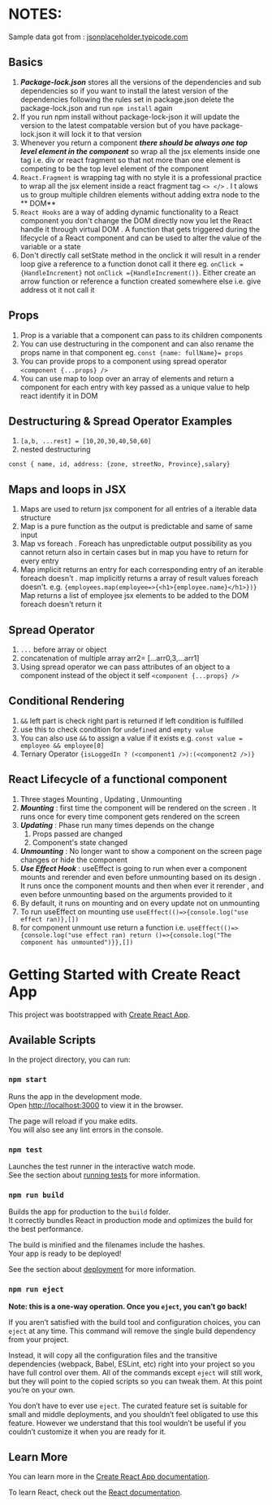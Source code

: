 # NOTES:

Sample data got from : [jsonplaceholder.typicode.com](https://jsonplaceholder.typicode.com/)

## Basics

1) _**Package-lock.json**_ stores all the versions of the dependencies and sub dependencies so if you want to install
   the latest version of the dependencies following the rules set in package.json delete the package-lock.json and
   run `npm install` again
2) If you run npm install without package-lock-json it will update the version to the latest compatable version but of
   you have package-lock.json it will lock it to that version
3) Whenever you return a component _**there should be always one top level element in the component**_ so wrap all the
   jsx elements inside one tag i.e. div or react fragment so that not more than one element is competing to be the top
   level element of the component
4) `React.Fragment` is wrapping tag with no style it is a professional practice to wrap all the jsx element inside a
   react fragment tag `<> </>` . I t alows us to group multiple children elements without adding extra node to the **
   DOM**
5) `React Hooks` are a way of adding dynamic functionality to a React component you don't change the DOM directly now
   you let the React handle it through virtual DOM . A function that gets triggered during the lifecycle of a React
   component and can be used to alter the value of the variable or a state
6) Don't directly call setState method in the onclick it will result in a render loop give a reference to a function
   donot call it there eg. `onClick ={HandleIncrement}` not `onClick ={HandleIncrement()}`. Either create an arrow
   function or reference a function created somewhere else i.e. give address ot it not call it

## Props

1) Prop is a variable that a component can pass to its children components
2) You can use destructuring in the component and can also rename the props name in that component
   eg. `const {name: fullName}= props`
3) You can provide props to a component using spread operator `<component {...props} />`
4) You can use map to loop over an array of elements and return a component for each entry with key passed as a unique
   value to help react identify it in DOM

## Destructuring & Spread Operator Examples

1) `[a,b, ...rest] = [10,20,30,40,50,60]`
2) nested destructuring

`
const { name, id, address: {zone, streetNo, Province},salary}
`

## Maps and loops in JSX

1) Maps are used to return jsx component for all entries of a iterable data structure
2) Map is a pure function as the output is predictable and same of same input
3) Map vs foreach . Foreach has unpredictable output possibility as you cannot return also in certain cases but in map
   you have to return for every entry
4) Map implicit returns an entry for each corresponding entry of an iterable foreach doesn't . map implicitly returns a
   array of result values foreach doesn't. e.g.
   `{employees.map(employee=>{<h1>{employee.name}</h1>})}`
   Map returns a list of employee jsx elements to be added to the DOM foreach doesn't return it

## Spread Operator

1) `...` before array or object
2) concatenation of multiple array arr2= [...arr0,3,...arr1]
3) Using spread operator we can pass attributes of an object to a component instead of the object it
   self `<component {...props} />`

## Conditional Rendering

1) `&&` left part is check right part is returned if left condition is fulfilled
2) use this to check condition for `undefined` and `empty value`
3) You can also use `&&` to assign a value if it exists e.g. `const value = employee && employee[0]`
4) Ternary Operator `{isLoggedIn ? (<component1 />):(<component2 />)}`

## React Lifecycle of a functional component

1) Three stages Mounting , Updating , Unmounting
2) **_Mounting_** : first time the component will be rendered on the screen . It runs once for every time component gets
   rendered on the screen
3) **_Updating_** : Phase run many times depends on the change
    1) Props passed are changed
    2) Component's state changed
4) **_Unmounting_** : No longer want to show a component on the screen page changes or hide the component
5) **_Use Effect Hook_** : useEffect is going to run when ever a component mounts and rerender and even before
   unmounting based on its design . It runs once the component mounts and then when ever it rerender , and even before
   unmounting based on the arguments provided to it
6) By default, it runs on mounting and on every update not on unmounting
7) To run useEffect on mounting use `useEffect(()=>{console.log("use effect ran)},[])`
8) for component unmount use return a function
   i.e. `useEffect(()=>{console.log("use effect ran) return ()=>{console.log("The component has unmounted")}},[])`

# Getting Started with Create React App

This project was bootstrapped with [Create React App](https://github.com/facebook/create-react-app).

## Available Scripts

In the project directory, you can run:

### `npm start`

Runs the app in the development mode.\
Open [http://localhost:3000](http://localhost:3000) to view it in the browser.

The page will reload if you make edits.\
You will also see any lint errors in the console.

### `npm test`

Launches the test runner in the interactive watch mode.\
See the section about [running tests](https://facebook.github.io/create-react-app/docs/running-tests) for more
information.

### `npm run build`

Builds the app for production to the `build` folder.\
It correctly bundles React in production mode and optimizes the build for the best performance.

The build is minified and the filenames include the hashes.\
Your app is ready to be deployed!

See the section about [deployment](https://facebook.github.io/create-react-app/docs/deployment) for more information.

### `npm run eject`

**Note: this is a one-way operation. Once you `eject`, you can’t go back!**

If you aren’t satisfied with the build tool and configuration choices, you can `eject` at any time. This command will
remove the single build dependency from your project.

Instead, it will copy all the configuration files and the transitive dependencies (webpack, Babel, ESLint, etc) right
into your project so you have full control over them. All of the commands except `eject` will still work, but they will
point to the copied scripts so you can tweak them. At this point you’re on your own.

You don’t have to ever use `eject`. The curated feature set is suitable for small and middle deployments, and you
shouldn’t feel obligated to use this feature. However we understand that this tool wouldn’t be useful if you couldn’t
customize it when you are ready for it.

## Learn More

You can learn more in
the [Create React App documentation](https://facebook.github.io/create-react-app/docs/getting-started).

To learn React, check out the [React documentation](https://reactjs.org/).
